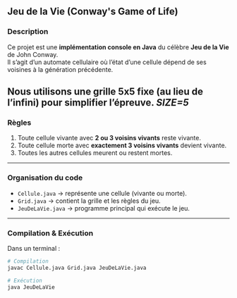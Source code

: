 ## Jeu de la Vie (Conway's Game of Life)

### Description
Ce projet est une **implémentation console en Java** du célèbre **Jeu de la Vie** de John Conway.  
Il s’agit d’un automate cellulaire où l’état d’une cellule dépend de ses voisines à la génération précédente.

Nous utilisons une **grille 5x5 fixe** (au lieu de l’infini) pour simplifier l’épreuve.
*SIZE=5*
---

### Règles
1. Toute cellule vivante avec **2 ou 3 voisins vivants** reste vivante.
2. Toute cellule morte avec **exactement 3 voisins vivants** devient vivante.
3. Toutes les autres cellules meurent ou restent mortes.

---

### Organisation du code
- `Cellule.java` → représente une cellule (vivante ou morte).
- `Grid.java` → contient la grille et les règles du jeu.
- `JeuDeLaVie.java` → programme principal qui exécute le jeu.

---

### Compilation & Exécution
Dans un terminal :

```bash
# Compilation
javac Cellule.java Grid.java JeuDeLaVie.java

# Exécution
java JeuDeLaVie

